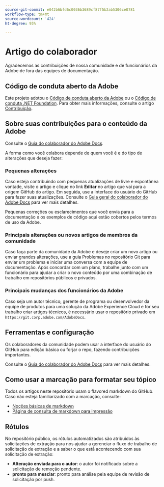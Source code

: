 ```yaml
---
source-git-commit: e042b6bfd6c0036b3689cf87f5b2ab5306ce0781
workflow-type: tm+mt
source-wordcount: '424'
ht-degree: 95%

---
```

# Artigo do colaborador

Agradecemos as contribuições de nossa comunidade e de funcionários da Adobe de fora das equipes de documentação.

## Código de conduta aberto da Adobe

Este projeto adotou o [Código de conduta aberto da Adobe](code-of-conduct.md) ou o [Código de conduta .NET Foundation](https://dotnetfoundation.org/code-of-conduct). Para obter mais informações, consulte o artigo [Contribuição](contributing.md).

## Sobre suas contribuições para o conteúdo da Adobe

Consulte o [Guia do colaborador do Adobe Docs](https://experienceleague.adobe.com/docs/contributor/contributor-guide/introduction.html).

A forma como você colabora depende de quem você é e do tipo de alterações que deseja fazer:

### Pequenas alterações

Caso esteja contribuindo com pequenas atualizações de livre e espontânea vontade, visite o artigo e clique no link **Editar** no artigo que vai para a origem GitHub do artigo. Em seguida, use a interface do usuário do GitHub para fazer suas atualizações. Consulte o [Guia geral do colaborador do Adobe Docs](https://experienceleague.adobe.com/docs/contributor/contributor-guide/introduction.html) para ver mais detalhes.

Pequenas correções ou esclarecimentos que você envia para a documentação e os exemplos de código aqui estão cobertos pelos termos de uso da Adobe.

### Principais alterações ou novos artigos de membros da comunidade

Caso faça parte da comunidade da Adobe e deseje criar um novo artigo ou enviar grandes alterações, use a guia Problemas no repositório Git para enviar um problema e iniciar uma conversa com a equipe de documentação. Após concordar com um plano, trabalhe junto com um funcionário para ajudar a criar o novo conteúdo por uma combinação de trabalho em repositórios públicos e privados.

<!--
If you submit a pull request with significant changes to documentation and code examples, you'll see a message in the pull request asking you to submit an online contribution license agreement (CLA). We need you to complete the online form before we can review your pull request.
-->

### Principais mudanças dos funcionários da Adobe

Caso seja um autor técnico, gerente de programa ou desenvolvedor da equipe de produtos para uma solução da Adobe Experience Cloud e for seu trabalho criar artigos técnicos, é necessário usar o repositório privado em `https://git.corp.adobe.com/AdobeDocs`.

<!--Employees from other parts of the Adobe world should use the public repo for minor updates.-->

## Ferramentas e configuração

Os colaboradores da comunidade podem usar a interface do usuário do GitHub para edição básica ou forjar o repo, fazendo contribuições importantes.

Consulte o [Guia do colaborador do Adobe Docs](https://experienceleague.adobe.com/docs/contributor/contributor-guide/introduction.html) para ver mais detalhes.

## Como usar a marcação para formatar seu tópico

Todos os artigos neste repositório usam o flavored markdown do GitHub. Caso não esteja familiarizado com a marcação, consulte:

* [Noções básicas de markdown](https://docs.github.com/pt/github/writing-on-github/getting-started-with-writing-and-formatting-on-github)
* [Página de consulta de markdown para impressão](https://guides.github.com/pdfs/markdown-cheatsheet-online.pdf)

## Rótulos

No repositório público, os rótulos automatizados são atribuídos às solicitações de extração para nos ajudar a gerenciar o fluxo de trabalho de solicitação de extração e a saber o que está acontecendo com sua solicitação de extração:

* **Alteração enviada para o autor**: o autor foi notificado sobre a solicitação de remoção pendente.
* **pronto para mesclar**: pronto para análise pela equipe de revisão de solicitação por push.
